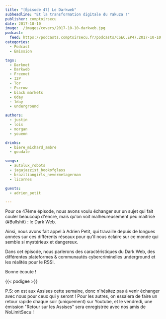 ```yaml
---
title: "[Épisode 47] Le Darkweb"
subheadline: "Et la transformation digitale du Yakuza !"
publisher: comptoirsecu
date: 2017-10-10
image:  /images/covers/2017-10-10-darkweb.jpg
podcast:
  feed: https://podcasts.comptoirsecu.fr/podcasts/CSEC.EP47.2017-10-10.DARKWEB.mp3
categories:
  - Podcast
  - Emission

tags:
  - Darknet
  - Darkweb
  - Freenet
  - I2P
  - Tor
  - Escrow
  - black markets
  - 0day
  - 1day
  - underground

authors:
  - justin
  - lois
  - morgan
  - youenn

drinks:
  - biere_michard_ambre
  - goudale

songs:
  - autolux_robots
  - jagajazzist_bookofglass
  - braziliangirls_nevermetagerman
  - licornes

guests:
  - adrien_petit

---
```


Pour ce 47ème épisode, nous avons voulu échanger sur un sujet qui fait couler beaucoup d'encre, mais qu'on voit malheureusement peu maitrisé (#Bullshit) : le Dark Web.

Ainsi, nous avons fait appel à Adrien Petit, qui travaille depuis de longues années sur ces différents réseaux pour qu'il nous éclaire sur ce monde qui semble si mystérieux et dangereux.

Dans cet épisode, nous parlerons des caractéristiques du Dark Web, des différentes plateformes & communautés cybercriminelles underground et les réalités pour le RSSI.

Bonne écoute !

{{< podigee >}}

P.S: on est aux Assises cette semaine, donc n'hésitez pas à venir échanger avec nous pour ceux qui y seront ! Pour les autres, on essaiera de faire un retour rapide chaque soir (uniquement) sur Youtube, et le vendredi, une émission "Retour sur les Assises" sera enregistrée avec nos amis de NoLimitSecu !
